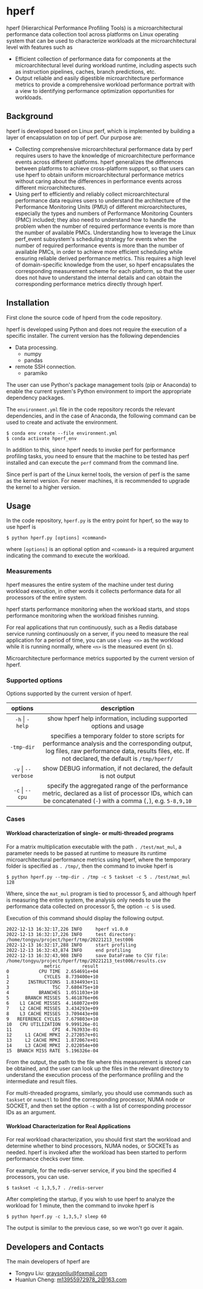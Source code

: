# hperf

hperf (Hierarchical Performance Profiling Tools) is a microarchitectural performance data collection tool across platforms on Linux operating system that can be used to characterize workloads at the microarchitectural level with features such as

- Efficient collection of performance data for components at the microarchitectural level during workload runtime, including aspects such as instruction pipelines, caches, branch predictions, etc.
- Output reliable and easily digestible microarchitecture performance metrics to provide a comprehensive workload performance portrait with a view to identifying performance optimization opportunities for workloads.

## Background

hperf is developed based on Linux perf, which is implemented by building a layer of encapsulation on top of perf. Our purpose are: 

- Collecting comprehensive microarchitectural performance data by perf requires users to have the knowledge of microarchitecture performance events across different platforms. hperf generalizes the differences between platforms to achieve cross-platform support, so that users can use hperf to obtain uniform microarchitectural performance metrics without caring about the differences in performance events across different microarchitectures.
- Using perf to efficiently and reliably collect microarchitectural performance data requires users to understand the architecture of the Performance Monitoring Units (PMU) of different microarchitectures, especially the types and numbers of Performance Monitoring Counters (PMC) included; they also need to understand how to handle the problem when the number of required performance events is more than the number of available PMCs. Understanding how to leverage the Linux perf_event subsystem's scheduling strategy for events when the number of required performance events is more than the number of available PMCs, in order to achieve more efficient scheduling while ensuring reliable derived performance metrics. This requires a high level of domain-specific knowledge from the user, so hperf encapsulates the corresponding measurement scheme for each platform, so that the user does not have to understand the internal details and can obtain the corresponding performance metrics directly through hperf.

## Installation

First clone the source code of hperd from the code repository.

hperf is developed using Python and does not require the execution of a specific installer. The current version has the following dependencies

* Data processing.
    * numpy
    * pandas
* remote SSH connection.
    * paramiko

The user can use Python's package management tools (pip or Anaconda) to enable the current system's Python environment to import the appropriate dependency packages.

The `environment.yml` file in the code repository records the relevant dependencies, and in the case of Anaconda, the following command can be used to create and activate the environment.

```
$ conda env create --file environment.yml
$ conda activate hperf_env
```

In addition to this, since hperf needs to invoke perf for performance profiling tasks, you need to ensure that the machine to be tested has perf installed and can execute the `perf` command from the command line.

Since perf is part of the Linux kernel tools, the version of perf is the same as the kernel version. For newer machines, it is recommended to upgrade the kernel to a higher version.

## Usage

In the code repository, `hperf.py` is the entry point for hperf, so the way to use hperf is

```
$ python hperf.py [options] <command> 
```

where `[options]` is an optional option and `<command>` is a required argument indicating the command to execute the workload.

### Measurements

hperf measures the entire system of the machine under test during workload execution, in other words it collects performance data for all processors of the entire system.

hperf starts performance monitoring when the workload starts, and stops performance monitoring when the workload finishes running.

For real applications that run continuously, such as a Redis database service running continuously on a server, if you need to measure the real application for a period of time, you can use `sleep <n>` as the workload while it is running normally, where `<n>` is the measured event (in s).

Microarchitecture performance metrics supported by the current version of hperf.

### Supported options

Options supported by the current version of hperf.

| options               | description            |
| :-------------------: | :--------------------: |
| `-h` \| `-help`       | show hperf help information, including supported options and usage |
| `-tmp-dir`            | specifies a temporary folder to store scripts for performance analysis and the corresponding output, log files, raw performance data, results files, etc. If not declared, the default is `/tmp/hperf/` |
| `-v` \| `--verbose`   | show DEBUG information, if not declared, the default is not output |
| `-c` \| `--cpu`       | specify the aggregated range of the performance metric, declared as a list of processor IDs, which can be concatenated (`-`) with a comma (`,`), e.g. `5-8,9,10` |

### Cases

#### Workload characterization of single- or multi-threaded programs

For a matrix multiplication executable with the path `. /test/mat_mul`, a parameter needs to be passed at runtime to measure its runtime microarchitectural performance metrics using hperf, where the temporary folder is specified as `. /tmp/`, then the command to invoke hperf is

```
$ python hperf.py --tmp-dir . /tmp -c 5 taskset -c 5 . /test/mat_mul 128
```

Where, since the `mat_mul` program is tied to processor 5, and although hperf is measuring the entire system, the analysis only needs to use the performance data collected on processor 5, the option `-c 5` is used.

Execution of this command should display the following output.

```
2022-12-13 16:32:17,226 INFO     hperf v1.0.0
2022-12-13 16:32:17,226 INFO     test directory: /home/tongyu/project/hperf/tmp/20221213_test006
2022-12-13 16:32:17,288 INFO     start profiling
2022-12-13 16:32:43,874 INFO     end profiling
2022-12-13 16:32:43,908 INFO     save DataFrame to CSV file: /home/tongyu/project/hperf/tmp/20221213_test006/results.csv
              metric        result
0           CPU TIME  2.654691e+04
1             CYCLES  8.739400e+10
2       INSTRUCTIONS  1.834493e+11
3                TSC  7.680475e+10
4           BRANCHES  1.051103e+10
5      BRANCH MISSES  5.461876e+06
6    L1 CACHE MISSES  4.168072e+09
7    L2 CACHE MISSES  3.434293e+09
8    L3 CACHE MISSES  3.709443e+08
9   REFERENCE CYCLES  7.679803e+10
10   CPU UTILIZATION  9.999126e-01
11               CPI  4.763933e-01
12     L1 CACHE MPKI  2.272057e+01
13     L2 CACHE MPKI  1.872067e+01
14     L3 CACHE MPKI  2.022054e+00
15  BRANCH MISS RATE  5.196326e-04
```

From the output, the path to the file where this measurement is stored can be obtained, and the user can look up the files in the relevant directory to understand the execution process of the performance profiling and the intermediate and result files.

For multi-threaded programs, similarly, you should use commands such as `taskset` or `numactl` to bind the corresponding processor, NUMA node or SOCKET, and then set the option `-c` with a list of corresponding processor IDs as an argument.

#### Workload Characterization for Real Applications

For real workload characterization, you should first start the workload and determine whether to bind processors, NUMA nodes, or SOCKETs as needed. hperf is invoked after the workload has been started to perform performance checks over time.

For example, for the redis-server service, if you bind the specified 4 processors, you can use.

```
$ taskset -c 1,3,5,7 . /redis-server
```

After completing the startup, if you wish to use hperf to analyze the workload for 1 minute, then the command to invoke hperf is

```
$ python hperf.py -c 1,3,5,7 sleep 60
```

The output is similar to the previous case, so we won't go over it again.

## Developers and Contacts

The main developers of hperf are

* Tongyu Liu: graysonliu@foxmail.com
* Huanlun Cheng: m13955972978_2@163.com

